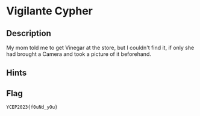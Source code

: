 Vigilante Cypher
==

## Description
My mom told me to get Vinegar at the store, but I couldn't find it, if only she had brought a Camera and took a picture of it beforehand.

## Hints

## Flag
```
YCEP2023{f0uNd_yOu}
```